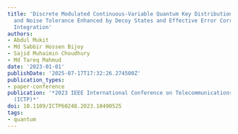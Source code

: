 ```yaml
---
title: 'Discrete Modulated Continuous-Variable Quantum Key Distribution: Security
  and Noise Tolerance Enhanced by Decoy States and Effective Error Correction Protocol
  Integration'
authors:
- Abdul Mukit
- Md Sabbir Hossen Bijoy
- Sajid Muhaimin Choudhury
- Md Tareq Mahmud
date: '2023-01-01'
publishDate: '2025-07-17T17:32:26.274500Z'
publication_types:
- paper-conference
publication: '*2023 IEEE International Conference on Telecommunications and Photonics
  (ICTP)*'
doi: 10.1109/ICTP60248.2023.10490525
tags:
- quantum
---
```

